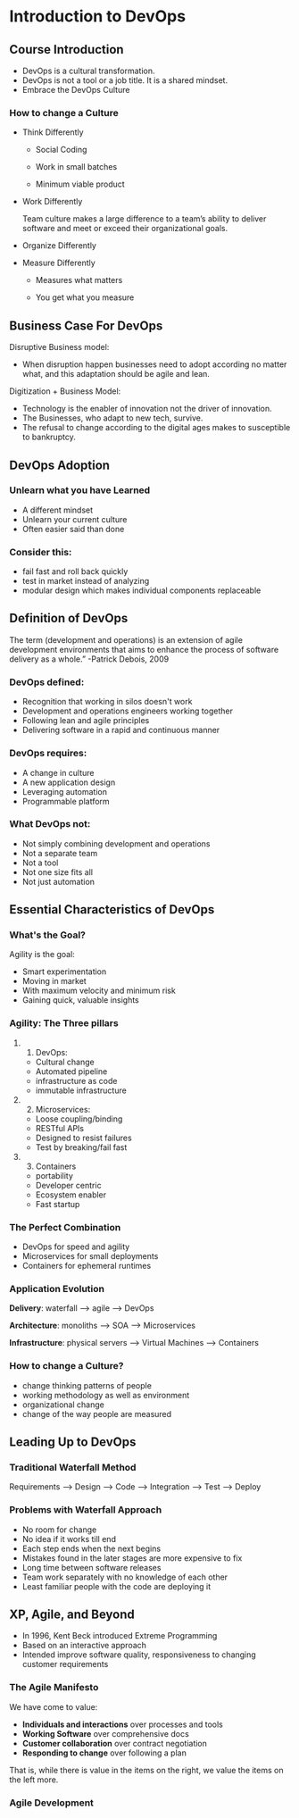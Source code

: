 

# Introduction to DevOps


## Course Introduction

-   DevOps is a cultural transformation.
-   DevOps is not a tool or a job title. It is a shared mindset.
-   Embrace the DevOps Culture

### How to change a Culture

-   Think Differently
    -   Social Coding
    
    -   Work in small batches
    
    -   Minimum viable product

-   Work Differently
    
    Team culture makes a large difference to a team&rsquo;s ability to deliver software and meet or exceed their organizational goals.

-   Organize Differently

-   Measure Differently
    -   Measures what matters
    
    -   You get what you measure

## Business Case For DevOps

Disruptive Business model:

-   When disruption happen businesses need to adopt according no matter what, and this adaptation should be agile and lean.

Digitization + Business Model:

-   Technology is the enabler of innovation not the driver of innovation.
-   The Businesses, who adapt to new tech, survive.
-   The refusal to change according to the digital ages makes to susceptible to bankruptcy.

## DevOps Adoption

### Unlearn what you have Learned

-   A different mindset
-   Unlearn your current culture
-   Often easier said than done

### Consider this:

-   fail fast and roll back quickly
-   test in market instead of analyzing
-   modular design which makes individual components replaceable

## Definition of DevOps

The term (development and operations) is an extension of agile development environments that aims to enhance the process of software delivery as a whole.&rdquo;
                                                   -Patrick Debois, 2009

### DevOps defined:

-   Recognition that working in silos doesn't work
-   Development and operations engineers working together
-   Following lean and agile principles
-   Delivering software in a rapid and continuous manner

### DevOps requires:

-   A change in culture
-   A new application design
-   Leveraging automation
-   Programmable platform

### What DevOps not:

-   Not simply combining development and operations
-   Not a separate team
-   Not a tool
-   Not one size fits all
-   Not just automation

## Essential Characteristics of DevOps


### What's the Goal?

Agility is the goal:

-   Smart experimentation
-   Moving in market
-   With maximum velocity and minimum risk
-   Gaining quick, valuable insights

### Agility: The Three pillars

1.  1) DevOps:

    -   Cultural change
    -   Automated pipeline
    -   infrastructure as code
    -   immutable infrastructure

2.  2) Microservices:

    -   Loose coupling/binding
    -   RESTful APIs
    -   Designed to resist failures
    -   Test by breaking/fail fast

3.  3) Containers

    -   portability
    -   Developer centric
    -   Ecosystem enabler
    -   Fast startup


### The Perfect Combination

-   DevOps for speed and agility
-   Microservices for small deployments
-   Containers for ephemeral runtimes

### Application Evolution

**Delivery**: waterfall &#x2014;> agile &#x2014;> DevOps

**Architecture**: monoliths &#x2014;> SOA &#x2014;> Microservices

**Infrastructure**: physical servers &#x2014;> Virtual Machines &#x2014;> Containers

### How to change a Culture?

-   change thinking patterns of people
-   working methodology as well as environment
-   organizational change
-   change of the way people are measured

## Leading Up to DevOps


### Traditional Waterfall Method

Requirements &#x2014;> Design &#x2014;> Code &#x2014;> Integration &#x2014;> Test &#x2014;> Deploy


### Problems with Waterfall Approach

-   No room for change
-   No idea if it works till end
-   Each step ends when the next begins
-   Mistakes found in the later stages are more expensive to fix
-   Long time between software releases
-   Team work separately with no knowledge of each other
-   Least familiar people with the code are deploying it

## XP, Agile, and Beyond

-   In 1996, Kent Beck introduced Extreme Programming
-   Based on an interactive approach
-   Intended improve software quality, responsiveness to changing customer requirements

### The Agile Manifesto

We have come to value:

-   **Individuals and interactions** over processes and tools
-   **Working Software** over comprehensive docs
-   **Customer collaboration** over contract negotiation
-   **Responding to change** over following a plan

That is, while there is value in the items on the right, we value the items on the left more.

### Agile Development

